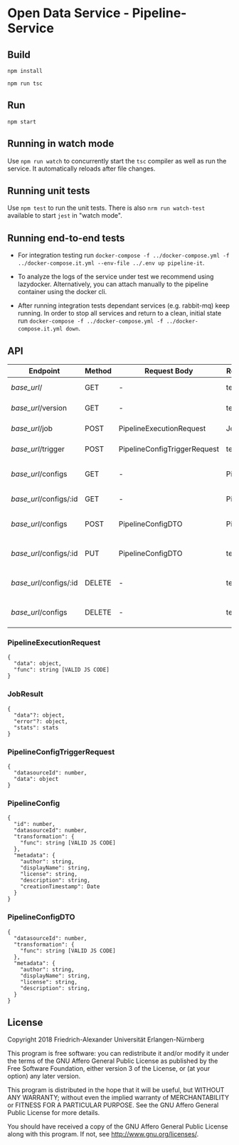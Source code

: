 # Open Data Service - Pipeline-Service

## Build

`npm install`

`npm run tsc`

## Run

`npm start`

## Running in watch mode

Use `npm run watch` to concurrently start the `tsc` compiler as well as run the service. It automatically reloads after file changes.

## Running unit tests

Use `npm test` to run the unit tests. There is also `nrm run watch-test` available to start `jest` in "watch mode".

## Running end-to-end tests

* For integration testing run `docker-compose -f ../docker-compose.yml -f ../docker-compose.it.yml --env-file ../.env up pipeline-it`.
  
* To analyze the logs of the service under test we recommend using lazydocker. Alternatively, you can attach manually to the pipeline container using the docker cli. 

* After running integration tests dependant services (e.g. rabbit-mq) keep running. In order to stop all services and return to a clean, initial state run `docker-compose -f ../docker-compose.yml -f ../docker-compose.it.yml down`. 


## API
| Endpoint  | Method  | Request Body  | Response Body | Description |
|---|---|---|---|---|
| *base_url*/ | GET | - | text | Get health status |
| *base_url*/version | GET | - | text | Get service version |
| *base_url*/job | POST | PipelineExecutionRequest | JobResult | Pipeline execution |
| *base_url*/trigger | POST | PipelineConfigTriggerRequest | text | Pipeline trigger |
| *base_url*/configs | GET | - | PipelineConfig[] | Get all pipeline configs |
| *base_url*/configs/:id | GET | - | PipelineConfig | Get pipeline config by id |
| *base_url*/configs | POST | PipelineConfigDTO | PipelineConfig | Create a pipeline config |
| *base_url*/configs/:id | PUT | PipelineConfigDTO | text | Update a pipeline config |
| *base_url*/configs/:id | DELETE | - | text | Delete a pipeline config by id |
| *base_url*/configs | DELETE | - | text | Delete all pipeline configs |

### PipelineExecutionRequest
```
{
  "data": object,
  "func": string [VALID JS CODE]
}
```

### JobResult 
```
{
  "data"?: object,
  "error"?: object,
  "stats": stats
}
```

### PipelineConfigTriggerRequest
```
{
  "datasourceId": number,
  "data": object
}
```

### PipelineConfig
```
{
  "id": number,
  "datasourceId": number,
  "transformation": {
    "func": string [VALID JS CODE]
  },
  "metadata": {
    "author": string,
    "displayName": string,
    "license": string,
    "description": string,
    "creationTimestamp": Date
  }
}
```

### PipelineConfigDTO
```
{
  "datasourceId": number,
  "transformation": {
    "func": string [VALID JS CODE]
  },
  "metadata": {
    "author": string,
    "displayName": string,
    "license": string,
    "description": string,
  }
}
```

## License

Copyright 2018 Friedrich-Alexander Universität Erlangen-Nürnberg

This program is free software: you can redistribute it and/or modify
it under the terms of the GNU Affero General Public License as
published by the Free Software Foundation, either version 3 of the
License, or (at your option) any later version.

This program is distributed in the hope that it will be useful,
but WITHOUT ANY WARRANTY; without even the implied warranty of
MERCHANTABILITY or FITNESS FOR A PARTICULAR PURPOSE. See the
GNU Affero General Public License for more details.

You should have received a copy of the GNU Affero General Public License
along with this program. If not, see <http://www.gnu.org/licenses/>.
